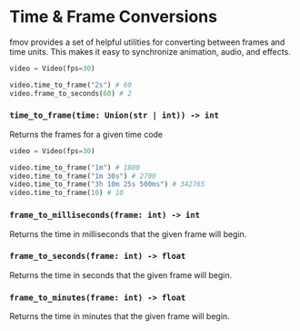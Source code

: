 # Time & Frame Conversions

fmov provides a set of helpful utilities for converting between frames and time units. This makes it easy to synchronize animation, audio, and effects.

```py title="example"
video = Video(fps=30)

video.time_to_frame("2s") # 60
video.frame_to_seconds(60) # 2
```

### `time_to_frame(time: Union(str | int)) -> int`

Returns the frames for a given time code

```py title="time_codes"
video = Video(fps=30)

video.time_to_frame("1m") # 1800
video.time_to_frame("1m 30s") # 2700
video.time_to_frame("3h 10m 25s 500ms") # 342765
video.time_to_frame(10) # 10
```

### `frame_to_milliseconds(frame: int) -> int`
Returns the time in milliseconds that the given frame will begin.

### `frame_to_seconds(frame: int) -> float`
Returns the time in seconds that the given frame will begin.

### `frame_to_minutes(frame: int) -> float`
Returns the time in minutes that the given frame will begin.